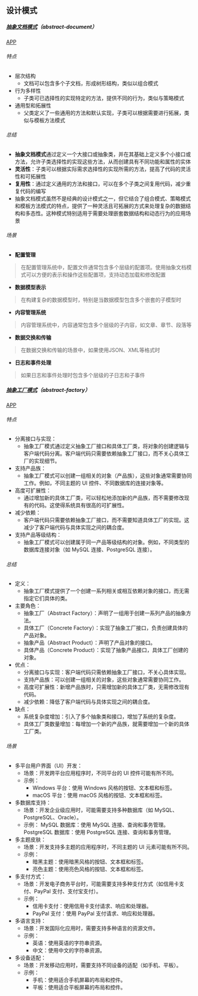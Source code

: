 ## 设计模式

##### [抽象文档模式](localization/zh/abstract-document/README.md)（abstract-document）

[APP](abstract-document/src/main/java/com/iluwatar/abstractdocument/App.java)

###### 特点

- 层次结构
  - 文档可以包含多个子文档，形成树形结构，类似以组合模式
- 行为多样性
  - 子类可已选择性的实现特定的方法，提供不同的行为，类似与策略模式
- 通用型和拓展性
  - 父类定义了一些通用的方法和默认实现，子类可以根据需要进行拓展，类似与模板方法模式

###### 总结

- **抽象文档模式**通过定义一个大接口或抽象类，并在其基础上定义多个小接口或方法，允许子类选择性的实现这些方法，从而创建具有不同功能和属性的实体
- **灵活性**：子类可以根据实际需求选择性的实现所需的方法，提高了代码的灵活性和可拓展性
- **复用性**：通过定义通用的方法和接口，可以在多个子类之间复用代码，减少重复代码的编写
- 抽象文档模式虽然不是经典的设计模式之一，但它结合了组合模式、策略模式和模板方法模式的特点，提供了一种灵活且可拓展的方式来处理复杂的数据结构和多态性。这种模式特别适用于需要处理嵌套数据结构和动态行为的应用场景

###### 场景

- **配置管理**

> 在配置管理系统中，配置文件通常包含多个层级的配置项。使用抽象文档模式可以方便的表示和操作这些配置项，支持动态加载和修改配置

- **数据模型表示**

> 在构建复杂的数据模型时，特别是当数据模型包含多个嵌套的子模型时

- **内容管理系统**

> 内容管理系统中，内容通常包含多个层级的子内容，如文章、章节、段落等

- **数据交换和传输**

> 在数据交换和传输的场景中，如果使用JSON、XML等格式时

- **日志和事件处理**

> 如果日志和事件处理时包含多个层级的子日志和子事件


##### [抽象工厂模式](localization/zh/abstract-factory/README.md)（abstract-factory）

[APP](abstract-factory-demo1/src/test/java/com/niudada/ApplicationTest.java)

###### 特点
- 分离接口与实现： 
    - 抽象工厂模式通过定义抽象工厂接口和具体工厂类，将对象的创建逻辑与客户端代码分离。客户端代码只需要依赖抽象工厂接口，而不关心具体工厂的实现细节。
- 支持产品族：
    - 抽象工厂模式可以创建一组相关的对象（产品族），这些对象通常需要协同工作。例如，不同主题的 UI 控件、不同数据库的连接对象等。
- 高度可扩展性：
    - 通过增加新的具体工厂类，可以轻松地添加新的产品族，而不需要修改现有的代码。这使得系统具有很高的可扩展性。
- 减少依赖：
    - 客户端代码只需要依赖抽象工厂接口，而不需要知道具体工厂的实现。这减少了客户端代码与具体实现之间的耦合度。
- 支持产品等级结构：
    - 抽象工厂模式可以创建属于同一产品等级结构的对象。例如，不同类型的数据库连接对象（如 MySQL 连接、PostgreSQL 连接）。
###### 总结
- 定义： 
  - 抽象工厂模式提供了一个创建一系列相关或相互依赖对象的接口，而无需指定它们具体的类。
- 主要角色：
  - 抽象工厂（Abstract Factory）：声明了一组用于创建一系列产品的抽象方法。
  - 具体工厂（Concrete Factory）：实现了抽象工厂接口，负责创建具体的产品对象。
  - 抽象产品（Abstract Product）：声明了产品对象的接口。
  - 具体产品（Concrete Product）：实现了抽象产品接口，具体工厂创建的对象。
- 优点：
  - 分离接口与实现：客户端代码只需依赖抽象工厂接口，不关心具体实现。
  - 支持产品族：可以创建一组相关的对象，这些对象通常需要协同工作。
  - 高度可扩展性：新增产品族时，只需增加新的具体工厂类，无需修改现有代码。
  - 减少依赖：降低了客户端代码与具体实现之间的耦合度。
- 缺点：
  - 系统复杂度增加：引入了多个抽象类和接口，增加了系统的复杂度。
  - 具体工厂类数量增加：每增加一个新的产品族，就需要增加一个新的具体工厂类。
###### 场景
- 多平台用户界面（UI）开发：
  - 场景：开发跨平台应用程序时，不同平台的 UI 控件可能有所不同。
  - 示例：
    - Windows 平台：使用 Windows 风格的按钮、文本框和标签。
    - macOS 平台：使用 macOS 风格的按钮、文本框和标签。
- 多数据库支持：
  - 场景：开发企业级应用时，可能需要支持多种数据库（如 MySQL、PostgreSQL、Oracle）。
  - 示例：
      MySQL 数据库：使用 MySQL 连接、查询和事务管理。
      PostgreSQL 数据库：使用 PostgreSQL 连接、查询和事务管理。
- 多主题皮肤：
  - 场景：开发支持多主题的应用程序时，不同主题的 UI 元素可能有所不同。
  - 示例：
    - 暗黑主题：使用暗黑风格的按钮、文本框和标签。
    - 亮色主题：使用亮色风格的按钮、文本框和标签。
- 多支付方式：
  - 场景：开发电子商务平台时，可能需要支持多种支付方式（如信用卡支付、PayPal 支付、支付宝支付）。
  - 示例：
    - 信用卡支付：使用信用卡支付请求、响应和处理器。
    - PayPal 支付：使用 PayPal 支付请求、响应和处理器。
- 多语言支持：
  - 场景：开发国际化应用时，需要支持多种语言的资源文件。
  - 示例：
    - 英语：使用英语的字符串资源。
    - 中文：使用中文的字符串资源。
- 多设备适配：
  - 场景：开发移动应用时，需要支持不同设备的适配（如手机、平板）。
  - 示例：
    - 手机：使用适合手机屏幕的布局和控件。
    - 平板：使用适合平板屏幕的布局和控件。